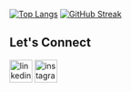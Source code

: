 

[![Top Langs](https://github-readme-stats.vercel.app/api/top-langs/?username=mohMujeeb)](https://github.com/anuraghazra/github-readme-stats)
[![GitHub Streak](https://streak-stats.demolab.com?user=mohMujeeb&theme=dark)](https://git.io/streak-stats)

## Let's Connect

[<img src='https://cdn.jsdelivr.net/npm/simple-icons@3.0.1/icons/linkedin.svg' alt='linkedin' height='40'>](https://www.linkedin.com/in/https://www.linkedin.com/in/mujeeb-ur-rehman-146aa2250//)  [<img src='https://cdn.jsdelivr.net/npm/simple-icons@3.0.1/icons/instagram.svg' alt='instagram' height='40'>](https://www.instagram.com/muuuuujeeb/)  
